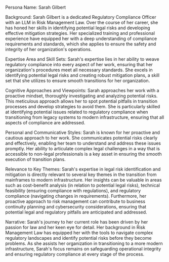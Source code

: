 Persona Name: Sarah Gilbert

Background: Sarah Gilbert is a dedicated Regulatory Compliance Officer with an LLM in Risk Management Law. Over the course of her career, she has honed her skills in identifying potential legal risks and developing effective mitigation strategies. Her specialized training and professional experience have equipped her with a deep understanding of compliance requirements and standards, which she applies to ensure the safety and integrity of her organization's operations.

Expertise Area and Skill Sets: Sarah's expertise lies in her ability to weave regulatory compliance into every aspect of her work, ensuring that her organization's procedures meet all necessary standards. She excels in identifying potential legal risks and creating robust mitigation plans, a skill set that she utilizes to ensure smooth transitions for her organization. 

Cognitive Approaches and Viewpoints: Sarah approaches her work with a proactive mindset, thoroughly investigating and analyzing potential risks. This meticulous approach allows her to spot potential pitfalls in transition processes and develop strategies to avoid them. She is particularly skilled at identifying potential issues related to regulatory compliance when transitioning from legacy systems to modern infrastructure, ensuring that all aspects of compliance are addressed.

Personal and Communicative Styles: Sarah is known for her proactive and cautious approach to her work. She communicates potential risks clearly and effectively, enabling her team to understand and address these issues promptly. Her ability to articulate complex legal challenges in a way that is accessible to non-legal professionals is a key asset in ensuring the smooth execution of transition plans.

Relevance to Key Themes: Sarah's expertise in legal risk identification and mitigation is directly relevant to several key themes in the transition from mainframes to modern infrastructure. Her insights can be valuable in areas such as cost-benefit analysis (in relation to potential legal risks), technical feasibility (ensuring compliance with regulations), and regulatory compliance (navigating changes in requirements). Furthermore, her proactive approach to risk management can contribute to business continuity planning and cybersecurity considerations, ensuring that potential legal and regulatory pitfalls are anticipated and addressed. 

Narrative: Sarah's journey to her current role has been driven by her passion for law and her keen eye for detail. Her background in Risk Management Law has equipped her with the tools to navigate complex regulatory landscapes and identify potential risks before they become problems. As she assists her organization in transitioning to a more modern infrastructure, Sarah's focus remains on safeguarding operational integrity and ensuring regulatory compliance at every stage of the process.
